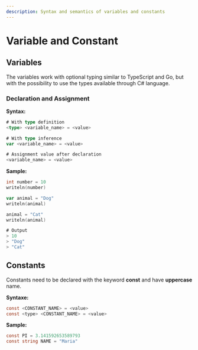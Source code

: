 ```yaml
---
description: Syntax and semantics of variables and constants
---
```


# Variable and Constant

## Variables

The variables work with optional typing similar to TypeScript and Go, but with the possibility to use the types available through C# language.

### Declaration and Assignment

&#x20;**Syntax:**

```go
# With type definition
<type> <variable_name> = <value>

# With type inference
var <variable_name> = <value>

# Assignment value after declaration
<variable_name> = <value>
```

**Sample:**

```go
int number = 10
writeln(number)

var animal = "Dog"
writeln(animal)

animal = "Cat"
writeln(animal)

# Output
> 10
> "Dog"
> "Cat"
```

## Constants

Constants need to be declared with the keyword **const** and have **uppercase** name.

**Syntaxe:**

```csharp
const <CONSTANT_NAME> = <value>
const <type> <CONSTANT_NAME> = <value>
```

**Sample:**

```csharp
const PI = 3.141592653589793
const string NAME = "Maria"
```

